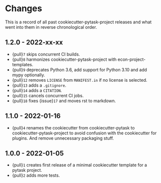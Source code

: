 # Changes

This is a record of all past cookiecutter-pytask-project releases and what went into
them in reverse chronological order.

## 1.2.0 - 2022-xx-xx

- {pull}`7` skips concurrent CI builds.
- {pull}`8` harmonizes cookiecutter-pytask-project with econ-project-templates.
- {pull}`9` deprecates Python 3.6, add support for Python 3.10 and add mypy optionally.
- {pull}`12` removes `LICENSE` from `MANIFEST.in` if no license is selected.
- {pull}`13` adds a `.gitignore`.
- {pull}`14` adds a `CITATION`.
- {pull}`15` cancels concurrent CI jobs.
- {pull}`18` fixes {issue}`17` and moves rst to markdown.

## 1.1.0 - 2022-01-16

- {pull}`4` renames the cookiecutter from cookiecutter-pytask to
  cookiecutter-pytask-project to avoid confusion with the cookiecutter for plugins. And
  remove unnecessary packaging stuff.

## 1.0.0 - 2022-01-05

- {pull}`1` creates first release of a minimal cookiecutter template for a pytask
  project.
- {pull}`2` adds more tests.
